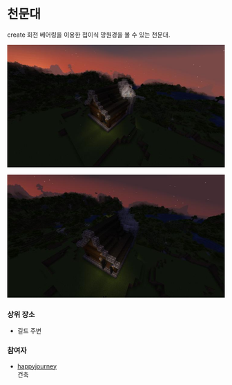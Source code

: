 # 천문대

create 회전 베어링을 이용한 접이식 망원경을 볼 수 있는 천문대.

![asdf](../../asset/buildings/observatory/main2.jpg)

![asdf](../../asset/buildings/observatory/main1.jpg)

### 상위 장소
<!-- tag_source_open:link_list:child_spot -->
- 길드 주변
<!-- tag_close -->


<!-- ### 하위 장소 목록 -->
<!-- tag_target_open:reverse_link_list:child_spot -->
<!-- tag_arg:preset:spots_inside -->
<!-- tag_close -->

<!-- ### 보유 시설 목록 -->
<!-- tag_target_open:reverse_link_list:building_spot -->
<!-- tag_arg:preset:systems_inside -->
<!-- tag_close -->

### 참여자
<!-- tag_source_open:link_list:member_contribute -->
- [happyjourney](../members/happyjourney.md)  
건축
<!-- tag_close-->